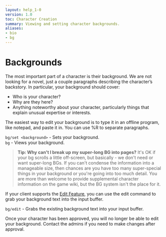 ```yaml
---
layout: help_1-0
version: 1.0
toc: Character Creation
summary: Viewing and setting character backgrounds.
aliases:
- bio
- bg
---
```

# Backgrounds

The most important part of a character is their background. We are not looking for a novel, just a couple paragraphs describing the character’s backstory.  In particular, your background should cover:

* Who is your character?
* Why are they here?
* Anything noteworthy about your character, particularly things that explain unusual expertise or interests.

The easiest way to edit your background is to type it in an offline program, like notepad, and paste it in.  You can use %R to separate paragraphs.

`bg/set <background>` - Sets your background.  
`bg` - Views your background.

> **Tip: Why can't I break up my super-long BG into pages?** It's OK if your bg scrolls a little off-screen, but basically - we don't need or want super-long BGs. If you can't condense the information into a manageable size, then chances are you have too many super-special things in your background or you're going into too much detail.  You are more than welcome to provide supplemental character information on the game wiki, but the BG system isn't the place for it.  

If your client supports the [Edit Feature](/help/1-0/utils/edit), you can use the edit command to grab your background text into the input buffer.

`bg/edit` - Grabs the existing background text into your input buffer.

Once your character has been approved, you will no longer be able to edit your background.  Contact the admins if you need to make changes after approval.

